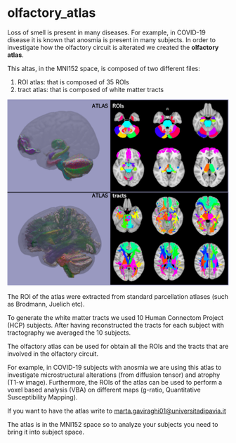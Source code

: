 # olfactory_atlas


Loss of smell is present in many diseases. For example, in COVID-19 disease it is known that anosmia is present in many subjects.
In order to investigate how the olfactory circuit is alterated we created the **olfactory atlas**.

This altas, in the MNI152 space, is composed of two different files:

1. ROI atlas: that is composed of 35 ROIs
2. tract atlas: that is composed of white matter tracts

![alt text](https://github.com/marta-gaviraghi/olfactory_atlas/blob/main/roi_tracts.svg)

The ROI of the atlas were extracted from standard parcellation atlases (such as Brodmann, Juelich etc).

To generate the white matter tracts we used 10 Human Connectom Project (HCP) subjects. After having reconstructed the tracts for each subject with tractography we averaged the 10 subjects.

The olfactory atlas can be used for obtain all the ROIs and the tracts that are involved in the olfactory circuit.

For example, in COVID-19 subjects with anosmia we are using this atlas to investigate microstructural alterations (from diffusion tensor) and atrophy (T1-w image). Furthermore, the ROIs of the atlas can be used to perform a voxel based analysis (VBA) on different maps (g-ratio, Quantitative Susceptibility Mapping).

If you want to have the atlas write to marta.gaviraghi01@universitadipavia.it

The atlas is in the MNI152 space so to analyze your subjects you need to bring it into subject space.
